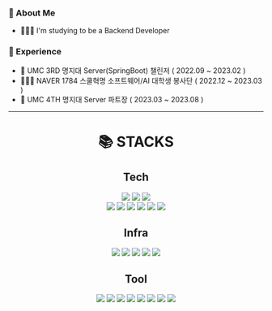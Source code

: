 
### 🤗 About Me
<ul>
  <li> 👨🏻‍💻 I'm studying to be a Backend Developer </li>
</ul>  

### 🏅 Experience
<ul>
  <li> 🦠 UMC 3RD 명지대 Server(SpringBoot) 챌린저 ( 2022.09 ~ 2023.02 )</li>
  <li> 👨🏻‍🏫 NAVER 1784 스쿨혁명 소프트웨어/AI 대학생 봉사단 ( 2022.12 ~ 2023.03 )</li>
  <li> 🦠 UMC 4TH 명지대 Server 파트장 ( 2023.03 ~ 2023.08 )</li>
</ul>  
<hr>

<div align=center><h1>📚 STACKS</h1></div>
<div align=center> 
  <h2> Tech </h2>
  
  <div>
  <img src="https://img.shields.io/badge/JavaScript-F7DF1E?style=for-the-badge&logo=JavaScript&logoColor=white"/>
  <img src="https://img.shields.io/badge/React-61DAFB?style=for-the-badge&logo=React&logoColor=white"/>
  <img src="https://img.shields.io/badge/Redux-764ABC?style=for-the-badge&logo=Redux&logoColor=white"/>
  </div>
  
  <img src="https://img.shields.io/badge/java-%23ED8B00.svg?style=for-the-badge&logo=openjdk&logoColor=white"> 
  <img src="https://img.shields.io/badge/springboot-6DB33F?style=for-the-badge&logo=springboot&logoColor=white">
  <img src="https://img.shields.io/badge/Spring_Data_JPA-6DB33F?style=for-the-badge&logo=Spring&logoColor=white"/>
  <img src="https://img.shields.io/badge/Spring Security-6DB33F ?style=for-the-badge&logo=SpringSecurity&logoColor=white"/>

  <!--DB-->
  <img src="https://img.shields.io/badge/firebase-%23039BE5.svg?style=for-the-badge&logo=firebase">
  <img src="https://img.shields.io/badge/mysql-4479A1?style=for-the-badge&logo=mysql&logoColor=white">

  <h2> Infra </h2>
  <img src="https://img.shields.io/badge/AWS-%23FF9900.svg?style=for-the-badge&logo=amazon-aws&logoColor=white">
  <img src="https://img.shields.io/badge/ec2-FF9900.svg?style=for-the-badge&logo=amazonec2&logoColor=white">
  <img src="https://img.shields.io/badge/rds-527FFF.svg?style=for-the-badge&logo=amazonrds&logoColor=white">
  <img src="https://img.shields.io/badge/Linux-FCC624?style=for-the-badge&logo=linux&logoColor=black">
  <img src="https://img.shields.io/badge/Netlify-00C7B7?style=for-the-badge&logo=Netlify&logoColor=white"/>

  <h2> Tool </h2>
  <img src="https://img.shields.io/badge/git-F05032?style=for-the-badge&logo=git&logoColor=white">
  <img src="https://img.shields.io/badge/github-181717?style=for-the-badge&logo=github&logoColor=white">
  <img src="https://img.shields.io/badge/IntelliJIDEA-000000.svg?style=for-the-badge&logo=intellij-idea&logoColor=white">
  <img src="https://img.shields.io/badge/DataGrip-000000.svg?style=for-the-badge&logo=datagrip&logoColor=white">
  <img src="https://img.shields.io/badge/Swagger-85EA2D?style=for-the-badge&logo=Swagger&logoColor=white"/>
  <img src="https://img.shields.io/badge/Postman-FF6C37?style=for-the-badge&logo=postman&logoColor=white">
  <img src="https://img.shields.io/badge/figma-%23F24E1E.svg?style=for-the-badge&logo=figma&logoColor=white">
  <img src="https://img.shields.io/badge/Notion-%23000000.svg?style=for-the-badge&logo=notion&logoColor=white">
</div>


<!--
**gyehwan24/gyehwan24** is a ✨ _special_ ✨ repository because its `README.md` (this file) appears on your GitHub profile.

Here are some ideas to get you started:

- 🔭 I’m currently working on ...
- 🌱 I’m currently learning ...
- 👯 I’m looking to collaborate on ...
- 🤔 I’m looking for help with ...
- 💬 Ask me about ...
- 📫 How to reach me: ...
- 😄 Pronouns: ...
- ⚡ Fun fact: ...
-->
